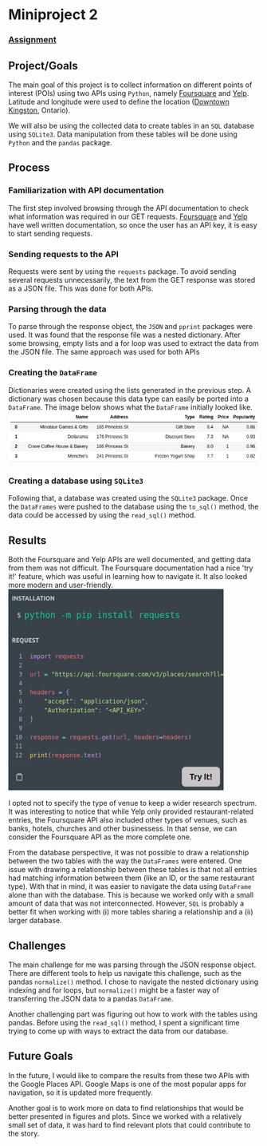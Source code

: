 # Miniproject 2

### [Assignment](assignment.md)

## Project/Goals
The main goal of this project is to collect information on different points of interest (POIs) using two APIs using ```Python```, namely [Foursquare](https://developer.foursquare.com/reference/place-search) and [Yelp](https://www.yelp.com/developers/documentation/v3/business_search). Latitude and longitude were used to define the location ([Downtown Kingston](https://www.google.com/maps/@44.232459,-76.4858185,21z), Ontario).

We will also be using the collected data to create tables in an ```SQL``` database using ```SQLite3```. Data manipulation from these tables will be done using ```Python``` and the ```pandas``` package.

## Process
### Familiarization with API documentation
The first step involved browsing through the API documentation to check what information was required in our GET requests. [Foursquare](https://developer.foursquare.com/reference/place-search) and [Yelp](https://www.yelp.com/developers/documentation/v3/business_search) have well written documentation, so once the user has an API key, it is easy to start sending requests. 

### Sending requests to the API
Requests were sent by using the ```requests``` package. To avoid sending several requests unnecessarily, the text from the GET response was stored as a JSON file. This was done for both APIs.

### Parsing through the data
To parse through the response object, the ```JSON``` and ```pprint``` packages were used. It was found that the response file was a nested dictionary. After some browsing, empty lists and a for loop was used to extract the data from the JSON file. The same approach was used for both APIs

### Creating the ```DataFrame```
Dictionaries were created using the lists generated in the previous step. A dictionary was chosen because this data type can easily be ported into a ```DataFrame```. The image below shows what the ```DataFrame``` initially looked like.
![DataFrame output](images/df-output.png)

### Creating a database using ```SQLite3```
Following that, a database was created using the ```SQLite3``` package. Once the ```DataFrames``` were pushed to the database using the ```to_sql()``` method, the data could be accessed by using the ```read_sql()``` method.

## Results
Both the Foursquare and Yelp APIs are well documented, and getting data from them was not difficult. The Foursquare documentation had a nice 'try it!' feature, which was useful in learning how to navigate it. It also looked more modern and user-friendly. 
![Try It! feature](images/try-it.png)

I opted not to specify the type of venue to keep a wider research spectrum. It was interesting to notice that while Yelp only provided restaurant-related entries, the Foursquare API also included other types of venues, such as banks, hotels, churches and other businessess. In that sense, we can consider the Foursquare API as the more complete one. 

From the database perspective, it was not possible to draw a relationship between the two tables with the way the ```DataFrames``` were entered. One issue with drawing a relationship between these tables is that not all entries had matching information between them (like an ID, or the same restaurant type). With that in mind, it was easier to navigate the data using ```DataFrame``` alone than with the database. This is because we worked only with a small amount of data that was not interconnected. However, ```SQL``` is probably a better fit when working with (i) more tables sharing a relationship and a (ii) larger database. 

## Challenges 
The main challenge for me was parsing through the JSON response object. There are different tools to help us navigate this challenge, such as the pandas ```normalize()``` method. I chose to navigate the nested dictionary using indexing and for loops, but ```normalize()``` might be a faster way of transferring the JSON data to a pandas ```DataFrame```.

Another challenging part was figuring out how to work with the tables using pandas. Before using the ```read_sql()``` method, I spent a significant time trying to come up with ways to extract the data from our database. 

## Future Goals
In the future, I would like to compare the results from these two APIs with the Google Places API. Google Maps is one of the most popular apps for navigation, so it is updated more frequently.

Another goal is to work more on data to find relationships that would be better presented in figures and plots. Since we worked with a relatively small set of data, it was hard to find relevant plots that could contribute to the story.  